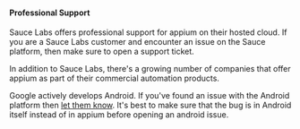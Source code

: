 #### Professional Support

Sauce Labs offers professional support for appium on their hosted cloud. If
you are a Sauce Labs customer and encounter an issue on the Sauce platform,
then make sure to open a support ticket.

In addition to Sauce Labs, there's a growing number of companies that offer
appium as part of their commercial automation products.

Google actively develops Android. If you've found an issue with the Android
platform then [let them know](https://code.google.com/p/android/issues/list).
It's best to make sure that the bug is in Android itself instead of in appium
before opening an android issue.